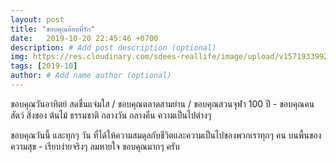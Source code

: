 ```yaml
---
layout: post
title: "ขอบคุณอ๊อดที่รัก"
date:   2019-10-20 22:45:46 +0700
description: # Add post description (optional)
img: https://res.cloudinary.com/sdees-reallife/image/upload/v1571933992/IMG_9332.jpg # Add image post (optional)
tags: [2019-10]
author: # Add name author (optional)
---
```

ขอบคุณวันอาทิตย์ สดชื่นแจ่มใส / ขอบคุณตลาดสามย่าน / ขอบคุณสวนจุฬา 100 ปี - ขอบคุณคน สัตว์ สิ่งของ ต้นไม้ ธรรมชาติ กลางวัน กลางคืน ความเป็นไปต่างๆ

<i class="fa fa-child" style="color:plum"></i>

ขอบคุณวันนี้ และทุกๆ วัน ที่ได้ให้ความสมดุลกับชีวิตและความเป็นไปของพวกเราทุกๆ คน บนพื้นของความสุข - เรียบง่ายจริงๆ ลมหายใจ ขอบคุณมากๆ ครับ
